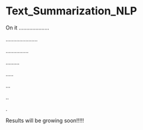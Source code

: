 # Text_Summarization_NLP

On it ....................

.....................

...............

.........

.....

...

..

.


Results will be growing soon!!!!!
